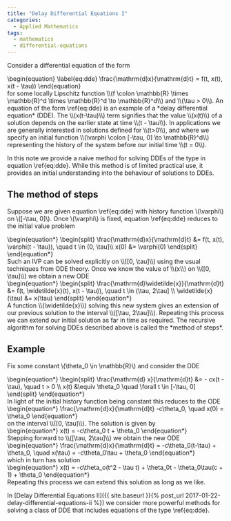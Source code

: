```yaml
---
title: "Delay Differential Equations I"
categories:
  - Applied Mathematics
tags:
  - mathematics
  - differential-equations
---
```


Consider a differential equation of the form
<div class="mathjax">\begin{equation} \label{eq:dde} 
  \frac{\mathrm{d}x}{\mathrm{d}t} = f(t, x(t), x(t - \tau))
\end{equation}</div>
for some locally Lipschitz function \\(f \colon \mathbb{R} \times \mathbb{R}^d \times \mathbb{R}^d \to \mathbb{R}^d\\) and \\(\tau > 0\\).
An equation of the form \ref{eq:dde} is an example of a *delay differential equation* (DDE). The \\(x(t-\tau)\\) term signifies that the value
\\(x(t)\\) of a solution depends on the earlier state at time \\(t - \tau\\). In applications we are generally interested in solutions
defined for \\(t>0\\), and where we specify an initial function \\(\varphi \colon [-\tau, 0] \to \mathbb{R}^d\\) representing the
history of the system before our initial time \\(t = 0\\).

In this note we provide a naive method for solving DDEs of the type in equation \ref{eq:dde}. While this method is of limited practical
use, it provides an initial understanding into the behaviour of solutions to DDEs.


## The method of steps

Suppose we are given equation \ref{eq:dde} with history function \\(\varphi\\) on \\([-\tau, 0]\\). Once \\(\varphi\\) is fixed, equation
\ref{eq:dde} reduces to the initial value problem
<div class="mathjax">\begin{equation*}
\begin{split}
  \frac{\mathrm{d}x}{\mathrm{d}t} &= f(t, x(t), \varphi(t - \tau)), \quad t \in (0, \tau]\\
  x(0) &= \varphi(0)
\end{split}
\end{equation*}</div>
Such an IVP can be solved explicitly on \\([0, \tau]\\) using the usual techniques from ODE theory. Once we know the value of \\(x\\) on
\\([0, \tau]\\) we obtain a new ODE
<div class="mathjax">\begin{equation*}
\begin{split}
  \frac{\mathrm{d}\widetilde{x}}{\mathrm{d}t} &= f(t, \widetilde{x}(t), x(t - \tau)), \quad t \in (\tau, 2\tau] \\
  \widetilde{x}(\tau) &= x(\tau)
\end{split}
\end{equation*}</div>
A function \\(\widetilde{x}\\) solving this new system gives an extension of our previous solution to the interval \\([\tau, 2\tau]\\).
Repeating this process we can extend our initial solution as far in time as required. The recursive algorithm for solving DDEs described
above is called the *method of steps*.

## Example

Fix some constant \\(\theta_0 \in \mathbb{R}\\) and consider the DDE
<div class="mathjax">\begin{equation*}
\begin{split}
  \frac{\mathrm{d} x}{\mathrm{d}t} &= - cx(t - \tau), \quad t > 0 \\
  x(t) &\equiv \theta_0 \quad \forall t \in [-\tau, 0]
\end{split}
\end{equation*}</div>
In light of the initial history function being constant this reduces to the ODE
<div class="mathjax">\begin{equation*}
  \frac{\mathrm{d}x}{\mathrm{d}t} -c\theta_0, \quad x(0) = \theta_0
\end{equation*}</div>
on the interval \\([0, \tau]\\). The solution is given by
<div class="mathjax">\begin{equation*}
  x(t) = -c\theta_0 t + \theta_0
\end{equation*}</div>
Stepping forward to \\([\tau, 2\tau]\\) we obtain the new ODE
<div class="mathjax">\begin{equation*}
  \frac{\mathrm{d}x}{\mathrm{d}t} = -c\theta_0(t-\tau) + \theta_0, \quad x(\tau) = -c\theta_0\tau + \theta_0
\end{equation*}</div>
which in turn has solution
<div class="mathjax">\begin{equation*}
  x(t) = -c\theta_o(t^2 - \tau t) + \theta_0t - \theta_0\tau(c + 1) + \theta_0
\end{equation*}</div>
Repeating this process we can extend this solution as long as we like.

In [Delay Differential Equations II]({{ site.baseurl }}{% post_url 2017-01-22-delay-differential-equations-ii %}) we consider
more powerful methods for solving a class of DDE that includes equations of the type \ref{eq:dde}.
